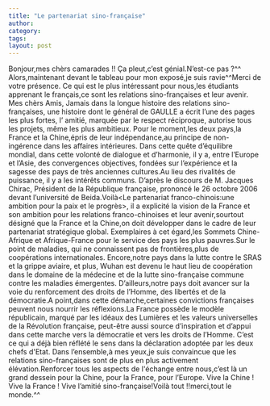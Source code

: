 ```yaml
---
title: "Le partenariat sino-française"
author:
category: 
tags: 
layout: post
---
```

Bonjour,mes chèrs camarades !!
Ça pleut,c’est génial.N’est-ce pas ?^^
Alors,maintenant devant le tableau pour mon exposé,je suis ravie^^Merci de votre présence.
Ce qui est le plus intéressant pour nous,les étudiants apprenant le français,ce sont les relations sino-françaises et leur avenir.
Mes chèrs Amis, Jamais dans la longue histoire des relations sino-françaises, une histoire dont le général de GAULLE a écrit l’une des pages les plus fortes, l’ amitié, marquée par le respect réciproque, autorise tous les projets, même les plus ambitieux. 
Pour le moment,les deux pays,la France et la Chine,épris de leur indépendance,au principe de non-ingérence dans les affaires intérieures. Dans cette quête d’équilibre mondial, dans cette volonté de dialogue et d’harmonie, il y a, entre l’Europe et l’Asie, des convergences objectives, fondées sur l’expérience et la sagesse des pays de très anciennes cultures.Au lieu des rivalités de puissance, il y a les intérêts communs. 
D’après le discours de M. Jacques Chirac, Président de la République française, prononcé le 26 octobre 2006 devant l’université de Beida.Voilà<Le partenariat franco-chinois:une ambition pour la paix et le progrès>, il a explicité la vision de la France et son ambition pour les relations franco-chinoises et leur avenir,sourtout désigné que la France et la Chine,on doit développer dans le cadre de leur partenariat stratégique global. 
Exemplaires à cet égard,les Sommets Chine-Afrique et Afrique-France pour le service des pays les plus pauvres.Sur le point de maladies, qui ne connaissent pas de frontières,plus de coopérations internationales. Encore,notre pays dans la lutte contre le SRAS et la grippe aviaire, et plus, Wuhan est devenu le haut lieu de coopération dans le domaine de la médecine et de la lutte sino-française commune contre les maladies émergentes.
D’ailleurs,notre pays doit avancer sur la voie du renforcement des droits de l’Homme, des libertés et de la démocratie.A point,dans cette démarche,certaines convictions françaises peuvent nous nourrir les réflexions.La France possède le modèle républicain, marqué par les idéaux des Lumières et les valeurs universelles de la Révolution française, peut-être aussi source d’inspiration et d’appui dans cette marche vers la démocratie et vers les droits de l’Homme. C’est ce qui a déjà bien réflété le sens dans la déclaration adoptée par les deux chefs d'Etat.
Dans l’ensemble,à mes yeux,je suis convaincue que les relations sino-françaises sont de plus en plus activement élévation.Renforcer tous les aspects de l'échange entre nous,c’est là un grand dessein pour la Chine, pour la France, pour l’Europe.
Vive la Chine ! Vive la France ! Vive l’amitié sino-française!Voilà tout !!merci,tout le monde.^^

